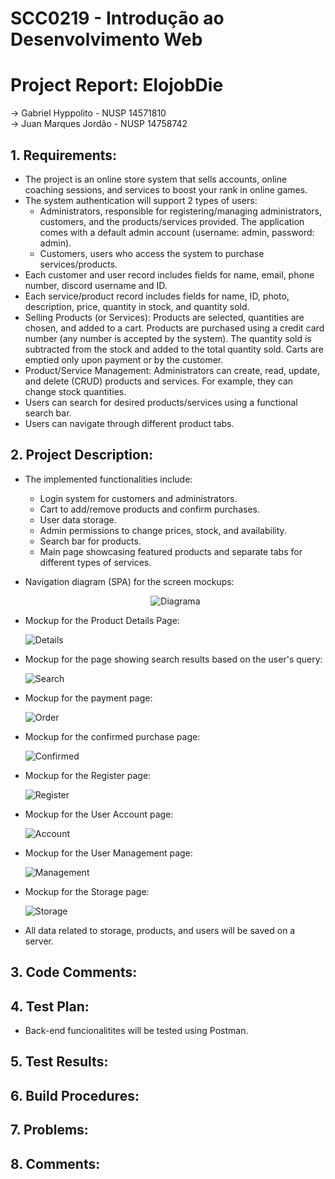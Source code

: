 # SCC0219 - Introdução ao Desenvolvimento Web <br/>

# Project Report: ElojobDie
-> Gabriel Hyppolito - NUSP 14571810 </br>
-> Juan Marques Jordão - NUSP 14758742 </br>

## 1. Requirements:
  * The project is an online store system that sells accounts, online coaching sessions, and services to boost your rank in online games.
  * The system authentication will support 2 types of users:
      - Administrators, responsible for registering/managing administrators, customers, and the products/services provided. The application comes with a default admin account (username: admin, password: admin).
      - Customers, users who access the system to purchase services/products.
  * Each customer and user record includes fields for name, email, phone number, discord username and ID.
  * Each service/product record includes fields for name, ID, photo, description, price, quantity in stock, and quantity sold.
  * Selling Products (or Services): Products are selected, quantities are chosen, and added to a cart. Products are purchased using a credit card number (any number is accepted by the system). The quantity sold is subtracted from the stock and added to the total quantity sold. Carts are emptied only upon payment or by the customer.
  * Product/Service Management: Administrators can create, read, update, and delete (CRUD) products and services. For example, they can change stock quantities.
  * Users can search for desired products/services using a functional search bar.
  * Users can navigate through different product tabs.

## 2. Project Description:
  * The implemented functionalities include:
     - Login system for customers and administrators.
     - Cart to add/remove products and confirm purchases.
     - User data storage.
     - Admin permissions to change prices, stock, and availability.
     - Search bar for products.
     - Main page showcasing featured products and separate tabs for different types of services.

   * Navigation diagram (SPA) for the screen mockups:
     <p align="center">
      <img src="Prototypes/diagrama.png" alt="Diagrama"/>
     </p>

   * Mockup for the Product Details Page:
     <p>
      <img src="Prototypes/prodetails.png" alt="Details"/>
     </p>

   * Mockup for the page showing search results based on the user's query:
     <p>
      <img src="Prototypes/searchResult.png" alt="Search"/>
     </p>

   * Mockup for the payment page:
     <p>
      <img src="Prototypes/orderPage.png" alt="Order"/>
     </p>

   * Mockup for the confirmed purchase page:
     <p>
      <img src="Prototypes/confirmedPage.png" alt="Confirmed"/>
     </p>

   * Mockup for the Register page:
     <p>
      <img src="Prototypes/registerPage.png" alt="Register"/>
     </p>

   * Mockup for the User Account page:
     <p>
      <img src="Prototypes/UserAccount.png" alt="Account"/>
     </p>

   * Mockup for the User Management page:
     <p>
      <img src="Prototypes/userManagement.png" alt="Management"/>
     </p>

   * Mockup for the Storage page:
     <p>
      <img src="Prototypes/storagePage.png" alt="Storage"/>
     </p>
     
   * All data related to storage, products, and users will be saved on a server.

## 3. Code Comments:

## 4. Test Plan:
* Back-end funcionalitites will be tested using Postman.

## 5. Test Results:

## 6. Build Procedures:

## 7. Problems:

## 8. Comments:
